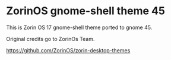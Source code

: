 # ZorinOS gnome-shell theme 45

This is Zorin OS 17 gnome-shell theme ported to gnome 45.

Original credits go to ZorinOs Team. 

https://github.com/ZorinOS/zorin-desktop-themes